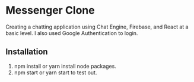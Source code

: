 # Messenger Clone

Creating a chatting application using Chat Engine, Firebase, and React at a basic level. I also used Google Authentication to login.

## Installation

1. npm install or yarn install node packages.
2. npm start or yarn start to test out.